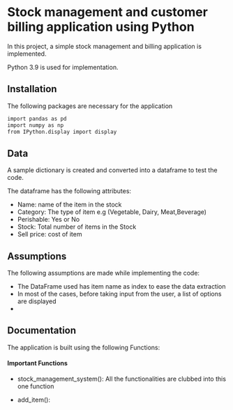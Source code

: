 
# Stock management and customer billing application using Python

In this project, a simple stock management and billing application is 
implemented.  

Python 3.9 is used for implementation.




## Installation

The following packages are necessary for the application

```bash
import pandas as pd 
import numpy as np  
from IPython.display import display 
```
    
## Data 

A sample dictionary is created and converted into a dataframe to test 
the code. 

The dataframe has the following attributes:

* Name: name of the item in the stock
* Category: The type of item e.g (Vegetable, Dairy, Meat,Beverage)
* Perishable: Yes or No
* Stock: Total number of items in the Stock
* Sell price: cost of item



## Assumptions

The following assumptions are made while implementing the code:

* The DataFrame used has item name as index to ease the data extraction
* In most of the cases, before taking input from the user, a list of options are displayed
* 
## Documentation

The application is built using the following Functions:

#### Important Functions

* stock_management_system():
All the functionalities are clubbed into this one function

* add_item():
